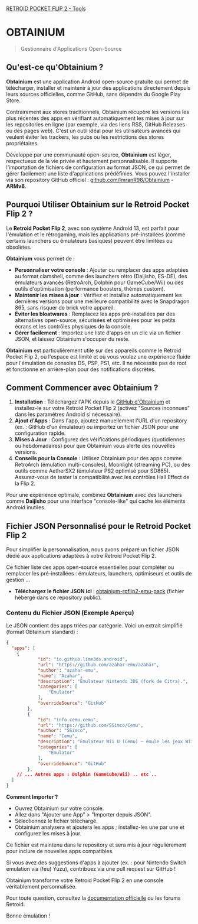 [RETROID POCKET FLIP 2 - Tools](./README.md)

# OBTAINIUM
> Gestionnaire d'Applications Open-Source

## Qu'est-ce qu'Obtainium ?

**Obtainium** est une application Android open-source gratuite qui permet de télécharger, installer et maintenir à jour des applications directement depuis leurs sources officielles, comme GitHub, sans dépendre du Google Play Store. 

Contrairement aux stores traditionnels, Obtainium récupère les versions les plus récentes des apps en vérifiant automatiquement les mises à jour sur les repositories en ligne (par exemple, via des liens RSS, GitHub Releases ou des pages web). C'est un outil idéal pour les utilisateurs avancés qui veulent éviter les trackers, les pubs ou les restrictions des stores propriétaires.

Développé par une communauté open-source, **Obtainium** est léger, respectueux de la vie privée et hautement personnalisable. Il supporte l'importation de fichiers de configuration au format JSON, ce qui permet de gérer facilement une liste d'applications prédéfinies. Vous pouvez l'installer via son repository GitHub officiel : [github.com/ImranR98/Obtainium](https://github.com/ImranR98/Obtainium) - __ARMv8__.

## Pourquoi Utiliser Obtainium sur le Retroid Pocket Flip 2 ?

Le **Retroid Pocket Flip 2**, avec son système Android 13, est parfait pour l'émulation et le rétrogaming, mais les applications pré-installées (comme certains launchers ou émulateurs basiques) peuvent être limitées ou obsolètes. 

**Obtainium** vous permet de :
- **Personnaliser votre console** : Ajouter ou remplacer des apps adaptées au format clamshell, comme des launchers rétro (Daijisho, ES-DE), des émulateurs avancés (RetroArch, Dolphin pour GameCube/Wii) ou des outils d'optimisation (performance boosters, thèmes custom).
- **Maintenir les mises à jour** : Vérifiez et installez automatiquement les dernières versions pour une meilleure compatibilité avec le Snapdragon 865, sans risquer de brick votre appareil.
- **Éviter les bloatwares** : Remplacez les apps pré-installées par des alternatives open-source, sécurisées et optimisées pour les petits écrans et les contrôles physiques de la console.
- **Gérer facilement** : Importez une liste d'apps en un clic via un fichier JSON, et laissez Obtainium s'occuper du reste.

**Obtainium** est particulièrement utile sur des appareils comme le Retroid Pocket Flip 2, où l'espace est limité et où vous voulez une expérience fluide pour l'émulation de consoles DS, PSP, PS1, etc. Il ne nécessite pas de root et fonctionne en arrière-plan pour des notifications discrètes.

## Comment Commencer avec Obtainium ?

1. **Installation** : Téléchargez l'APK depuis le [GitHub d'Obtainium](https://github.com/ImranR98/Obtainium/releases) et installez-le sur votre Retroid Pocket Flip 2 (activez "Sources inconnues" dans les paramètres Android si nécessaire).
2. **Ajout d'Apps** : Dans l'app, ajoutez manuellement l'URL d'un repository (ex. : GitHub d'un émulateur) ou importez un fichier JSON pour une configuration rapide.
3. **Mises à Jour** : Configurez des vérifications périodiques (quotidiennes ou hebdomadaires) pour que Obtainium vous alerte des nouvelles versions.
4. **Conseils pour la Console** : Utilisez Obtainium pour des apps comme RetroArch (émulation multi-consoles), Moonlight (streaming PC), ou des outils comme AetherSX2 (émulateur PS2 optimisé pour SD865). Assurez-vous de tester la compatibilité avec les contrôles Hall Effect de la Flip 2.

Pour une expérience optimale, combinez **Obtainium** avec des launchers comme **Daijisho** pour une interface "console-like" qui cache les éléments Android inutiles.

## Fichier JSON Personnalisé pour le Retroid Pocket Flip 2

Pour simplifier la personnalisation, nous avons préparé un fichier JSON dédié aux applications adaptées à votre Retroid Pocket Flip 2. 

Ce fichier liste des apps open-source essentielles pour compléter ou remplacer les pré-installées : émulateurs, launchers, optimiseurs et outils de gestion ... 

- **Téléchargez le fichier JSON ici** : [obtainium-rpflip2-emu-pack](./obtainium-rpflip2-emu-pack.json) (fichier hébergé dans ce repository public).

### Contenu du Fichier JSON (Exemple Aperçu)
Le JSON contient des apps triées par catégorie. Voici un extrait simplifié (format Obtainium standard) :

```json
{
  "apps": [
    {
            "id": "io.github.lime3ds.android",
            "url": "https://github.com/azahar-emu/azahar",
            "author": "azahar-emu",
            "name": "Azahar",
            "description": "Émulateur Nintendo 3DS (fork de Citra).",         
            "categories": [
                "Emulator"
            ],
            "overrideSource": "GitHub"
        },
        {
            "id": "info.cemu.cemu",
            "url": "https://github.com/SSimco/Cemu",
            "author": "SSimco",
            "name": "Cemu",
            "description": "Émulateur Wii U (Cemu) — émule les jeux Wii U.",           
            "categories": [
                "Emulator"
            ],
            "overrideSource": "GitHub"
        },
    // ... Autres apps : Dolphin (GameCube/Wii) .. etc ..
  ]
}
```

**Comment Importer ?**
- Ouvrez Obtainium sur votre console.
- Allez dans "Ajouter une App" > "Importer depuis JSON".
- Sélectionnez le fichier téléchargé.
- Obtainium analysera et ajoutera les apps ; installez-les une par une et configurez les mises à jour.

Ce fichier est maintenu dans le repository et sera mis à jour régulièrement pour inclure de nouvelles apps compatibles. 

Si vous avez des suggestions d'apps à ajouter (ex. : pour Nintendo Switch emulation via (feu) Yuzu), contribuez via une pull request sur GitHub !

Obtainium transforme votre Retroid Pocket Flip 2 en une console véritablement personnalisée. 

Pour toute question, consultez la [documentation officielle](https://github.com/ImranR98/Obtainium/wiki) ou les forums Retroid. 

Bonne émulation !